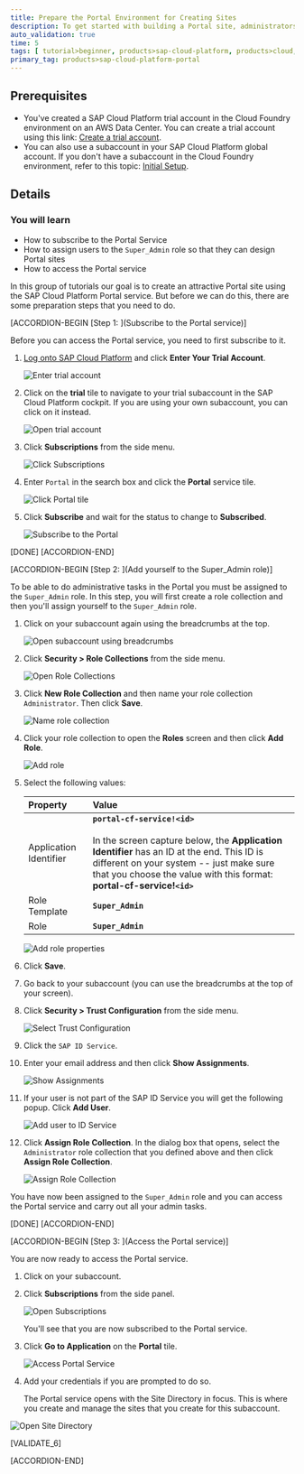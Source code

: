 ```yaml
---
title: Prepare the Portal Environment for Creating Sites
description: To get started with building a Portal site, administrators must perform the required onboarding steps.
auto_validation: true
time: 5
tags: [ tutorial>beginner, products>sap-cloud-platform, products>cloud, products>sap-fiori]
primary_tag: products>sap-cloud-platform-portal
---
```


## Prerequisites
  - You've created a SAP Cloud Platform trial account in the Cloud Foundry environment on an AWS Data Center. You can create a trial account using this link: [Create a trial account](https://cockpit.hanatrial.ondemand.com).
  - You can also use a subaccount in your SAP Cloud Platform global account. If you don't have a subaccount in the Cloud Foundry environment, refer to this topic: [Initial Setup](https://help.sap.com/viewer/ad4b9f0b14b0458cad9bd27bf435637d/Cloud/en-US/fd79b232967545569d1ae4d8f691016b.html).


## Details
### You will learn
  - How to subscribe to the Portal Service
  - How to assign users to the `Super_Admin` role so that they can design Portal sites
  - How to access the Portal service

In this group of tutorials our goal is to create an attractive Portal site using the SAP Cloud Platform Portal service. But before we can do this, there are some preparation steps that you need to do.

[ACCORDION-BEGIN [Step 1: ](Subscribe to the Portal service)]

Before you can access the Portal service, you need to first subscribe to it.

1. [Log onto SAP Cloud Platform](https://cockpit.hanatrial.ondemand.com) and click **Enter Your Trial Account**.

    ![Enter trial account](00_enter_trial_account.png)

2. Click on the **trial** tile to navigate to your trial subaccount in the SAP Cloud Platform cockpit. If you are using your own subaccount, you can click on it instead.

      ![Open trial account](00_open_subaccount.png)

3. Click **Subscriptions** from the side menu.

    ![Click Subscriptions](01_click_subscriptions.png)

4. Enter `Portal` in the search box and click the **Portal** service tile.

    ![Click Portal tile](02_unsubscribed_portal.png)

5. Click **Subscribe** and wait for the status to change to **Subscribed**.

    ![Subscribe to the Portal](03_subscribe.png)

[DONE]
[ACCORDION-END]


[ACCORDION-BEGIN [Step 2: ](Add yourself to the Super_Admin role)]

To be able to do administrative tasks in the Portal you must be assigned to the `Super_Admin` role. In this step, you will first create a role collection and then you'll assign yourself to the `Super_Admin` role.

1. Click on your subaccount again using the breadcrumbs at the top.

    ![Open subaccount using breadcrumbs](3a_use_breadcrumbs.png)

2. Click **Security > Role Collections** from the side menu.

    ![Open Role Collections](04_role_collections.png)

3.  Click **New Role Collection** and then name your role collection `Administrator`. Then click **Save**.

    ![Name role collection](05_create_role_collection.png)

4. Click your role collection to open the **Roles** screen and then click **Add Role**.

    ![Add role](06_add_role.png)

5. Select the following values:

    |  Property     | Value
    |  :------------- | :-------------
    |  Application Identifier           | **`portal-cf-service!<id>`** <div>&nbsp;</div> In the screen capture below, the **Application Identifier** has an ID at the end.  This ID is different on your system -- just make sure that you choose the value with this format: **portal-cf-service!`<id>`**
    |  Role Template           | **`Super_Admin`**
    |  Role    | **`Super_Admin`**

    ![Add role properties](07_add_role_properties.png)

6. Click **Save**.

7. Go back to your subaccount (you can use the breadcrumbs at the top of your screen).

8. Click **Security > Trust Configuration** from the side menu.

    ![Select Trust Configuration](08_trust_configuration.png)

9. Click the `SAP ID Service`.

10. Enter your email address and then click **Show Assignments**.

    ![Show Assignments](09_show_assignments.png)

11. If your user is not part of the SAP ID Service you will get the following popup. Click **Add User**.

      ![Add user to ID Service](9_user_idservice.png)

12. Click **Assign Role Collection**.  In the dialog box that opens, select the `Administrator` role collection that you defined above and then click **Assign Role Collection**.

    ![Assign Role Collection](10_assign_role_collection.png)

You have now been assigned to the `Super_Admin` role and you can access the Portal service and carry out all your admin tasks.

[DONE]
[ACCORDION-END]


[ACCORDION-BEGIN [Step 3: ](Access the Portal service)]

You are now ready to access the Portal service.  

1. Click on your subaccount.

2. Click **Subscriptions** from the side panel.

    ![Open Subscriptions](2_click_subscriptions.png)

    You'll see that you are now subscribed to the Portal service.

3. Click **Go to Application** on the **Portal** tile.

    ![Access Portal Service](3_access_portal_service.png)

4. Add your credentials if you are prompted to do so.

   The Portal service opens with the Site Directory in focus. This is where you create and manage the sites that you create for this subaccount.

  ![Open Site Directory](4_open_site_directory.png)


[VALIDATE_6]

[ACCORDION-END]
